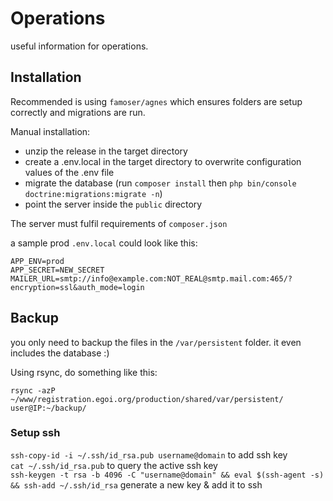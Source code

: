 # Operations
useful information for operations.

## Installation

Recommended is using `famoser/agnes` which ensures folders are setup correctly and migrations are run.

Manual installation:
- unzip the release in the target directory
- create a .env.local in the target directory to overwrite configuration values of the .env file
- migrate the database (run `composer install` then `php bin/console doctrine:migrations:migrate -n`)
- point the server inside the `public` directory

The server must fulfil requirements of `composer.json`  

a sample prod `.env.local` could look like this:

```dotenv
APP_ENV=prod
APP_SECRET=NEW_SECRET
MAILER_URL=smtp://info@example.com:NOT_REAL@smtp.mail.com:465/?encryption=ssl&auth_mode=login
```

## Backup

you only need to backup the files in the `/var/persistent` folder.
it even includes the database :)

Using rsync, do something like this: 
```
rsync -azP ~/www/registration.egoi.org/production/shared/var/persistent/ user@IP:~/backup/
```

### Setup ssh

`ssh-copy-id -i ~/.ssh/id_rsa.pub username@domain` to add ssh key  
`cat ~/.ssh/id_rsa.pub` to query the active ssh key  
`ssh-keygen -t rsa -b 4096 -C "username@domain" && eval $(ssh-agent -s) && ssh-add ~/.ssh/id_rsa` generate a new key & add it to ssh  
